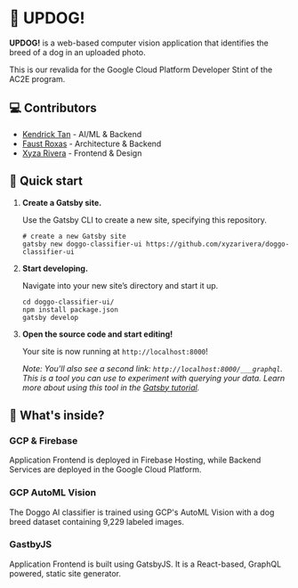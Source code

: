# 🐶 UPDOG!

**UPDOG!** is a web-based computer vision application that identifies the breed of a dog in an uploaded photo.

This is our revalida for the Google Cloud Platform Developer Stint of the AC2E program.

## 💻 Contributors

- [Kendrick Tan](https://github.com/saibunny) - AI/ML & Backend
- [Faust Roxas](https://github.com/faustroxas) - Architecture & Backend
- [Xyza Rivera](http://xyzarivera.com) - Frontend & Design

## 🚀 Quick start

1.  **Create a Gatsby site.**

    Use the Gatsby CLI to create a new site, specifying this repository.

    ```shell
    # create a new Gatsby site
    gatsby new doggo-classifier-ui https://github.com/xyzarivera/doggo-classifier-ui
    ```

2.  **Start developing.**

    Navigate into your new site’s directory and start it up.

    ```shell
    cd doggo-classifier-ui/
    npm install package.json
    gatsby develop
    ```

3.  **Open the source code and start editing!**

    Your site is now running at `http://localhost:8000`!

    _Note: You'll also see a second link: _`http://localhost:8000/___graphql`_. This is a tool you can use to experiment with querying your data. Learn more about using this tool in the [Gatsby tutorial](https://www.gatsbyjs.org/tutorial/part-five/#introducing-graphiql)._

## 🧐 What's inside?

### GCP & Firebase

Application Frontend is deployed in Firebase Hosting, while Backend Services are deployed in the Google Cloud Platform.

### GCP AutoML Vision

The Doggo AI classifier is trained using GCP's AutoML Vision with a dog breed dataset containing 9,229 labeled images.

### GastbyJS

Application Frontend is built using GatsbyJS. It is a React-based, GraphQL powered, static site generator.